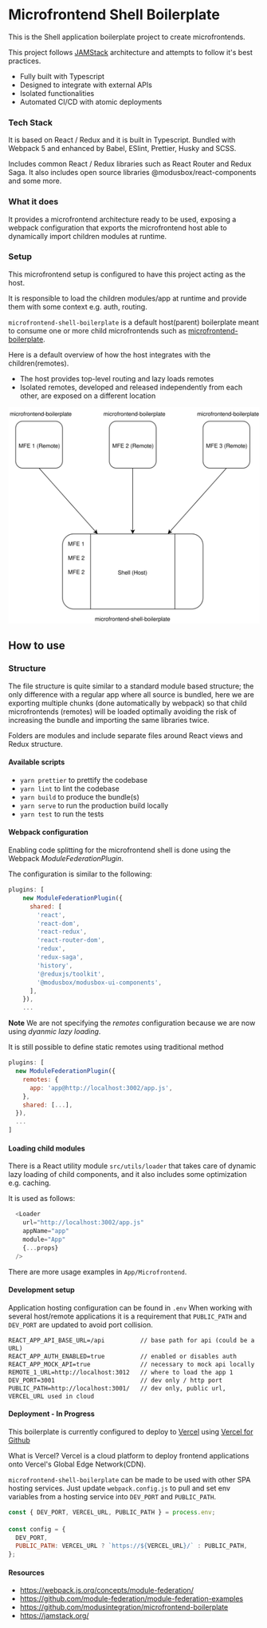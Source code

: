 # Microfrontend Shell Boilerplate

This is the Shell application boilerplate project to create microfrontends.

This project follows [JAMStack](https://jamstack.org/) architecture and attempts to follow it's best practices.

 - Fully built with Typescript
 - Designed to integrate with external APIs
 - Isolated functionalities
 - Automated CI/CD with atomic deployments

### Tech Stack

It is based on React / Redux and it is built in Typescript. Bundled with Webpack 5 and enhanced by Babel, ESlint, Prettier, Husky and SCSS.

Includes common React / Redux libraries such as React Router and Redux Saga. It also includes open source libraries @modusbox/react-components and some more.


### What it does

It provides a microfrontend architecture ready to be used, exposing a webpack configuration that exports the microfrontend host able to dynamically import children modules at runtime.

### Setup

This microfrontend setup is configured to have this project acting as the host.

It is responsible to load the children modules/app at runtime and provide them with some context e.g. auth, routing. 

`microfrontend-shell-boilerplate` is a default host(parent) boilerplate meant to consume one or more child microfrontends such as [microfrontend-boilerplate](https://github.com/modusintegration/microfrontend-boilerplate).

Here is a default overview of how the host integrates with the children(remotes).
 - The host provides top-level routing and lazy loads remotes
 - Isolated remotes, developed and released independently from each other, are exposed on a different location
<img src="./docs/overview.svg">

## How to use

### Structure

The file structure is quite similar to a standard module based structure; the only difference with a regular app where all source is bundled, here we are exporting multiple chunks (done automatically by webpack) so that child microfrontends (remotes) will be loaded optimally avoiding the risk of increasing the bundle and importing the same libraries twice.

Folders are modules and include separate files around React views and Redux structure.

#### Available scripts

 - `yarn prettier` to prettify the codebase
 - `yarn lint` to lint the codebase
 - `yarn build` to produce the bundle(s)
 - `yarn serve` to run the production build locally
 - `yarn test` to run the tests

#### Webpack configuration

Enabling code splitting for the microfrontend shell is done using the Webpack _ModuleFederationPlugin_.

The configuration is similar to the following:
```javascript
plugins: [
    new ModuleFederationPlugin({
      shared: [
        'react',
        'react-dom',
        'react-redux',
        'react-router-dom',
        'redux',
        'redux-saga',
        'history',
        '@reduxjs/toolkit',
        '@modusbox/modusbox-ui-components',
      ],
    }),
    ...
```
**Note** We are not specifying the _remotes_ configuration because we are now using _dyanmic lazy loading_.

It is still possible to define static remotes using traditional method

```javascript
plugins: [
  new ModuleFederationPlugin({
    remotes: {
      app: 'app@http://localhost:3002/app.js',
    },
    shared: [...],
  }),
  ...
]
```

#### Loading child modules

There is a React utility module `src/utils/loader` that takes care of dynamic lazy loading of child components, and it also includes some optimization e.g. caching.

It is used as follows:
```javascript
  <Loader
    url="http://localhost:3002/app.js"
    appName="app"
    module="App"
    {...props}
  />
```
There are more usage examples in `App/Microfrontend`.

#### Development setup

Application hosting configuration can be found in `.env`
When working with several host/remote applications it is a requirement that
`PUBLIC_PATH` and `DEV_PORT` are updated to avoid port collision.

```
REACT_APP_API_BASE_URL=/api          // base path for api (could be a URL)
REACT_APP_AUTH_ENABLED=true          // enabled or disables auth
REACT_APP_MOCK_API=true              // necessary to mock api locally
REMOTE_1_URL=http://localhost:3012   // where to load the app 1
DEV_PORT=3001                        // dev only / http port
PUBLIC_PATH=http://localhost:3001/   // dev only, public url, VERCEL_URL used in cloud
```

#### Deployment - In Progress

This boilerplate is currently configured to deploy to [Vercel](https://vercel.com/docs)
using [Vercel for Github](https://vercel.com/docs/git/vercel-for-github)

What is Vercel? Vercel is a cloud platform to deploy frontend applications
onto Vercel's Global Edge Network(CDN).

`microfrontend-shell-boilerplate` can be made to be used with other SPA hosting services.
Just update `webpack.config.js` to pull and set env variables from a hosting service
into `DEV_PORT` and `PUBLIC_PATH`.

```javascript
const { DEV_PORT, VERCEL_URL, PUBLIC_PATH } = process.env;

const config = {
  DEV_PORT,
  PUBLIC_PATH: VERCEL_URL ? `https://${VERCEL_URL}/` : PUBLIC_PATH,
};
```

#### Resources

 - https://webpack.js.org/concepts/module-federation/
 - https://github.com/module-federation/module-federation-examples
 - https://github.com/modusintegration/microfrontend-boilerplate
 - https://jamstack.org/
